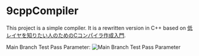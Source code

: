 # 9cppCompiler

This project is a simple compiler.
It is a rewritten version in C++ based on [低レイヤを知りたい人のためのCコンパイラ作成入門](https://www.sigbus.info/compilerbook#%E3%83%A1%E3%82%A4%E3%83%B3%E9%96%A2%E6%95%B0%E3%81%AE%E5%A4%89%E6%9B%B4).

Main Branch Test Pass Parameter: ![Main Branch Test Pass Parameter](https://github.com/horiK94/9cppCompiler/actions/workflows/test_runner.yml/badge.svg)
